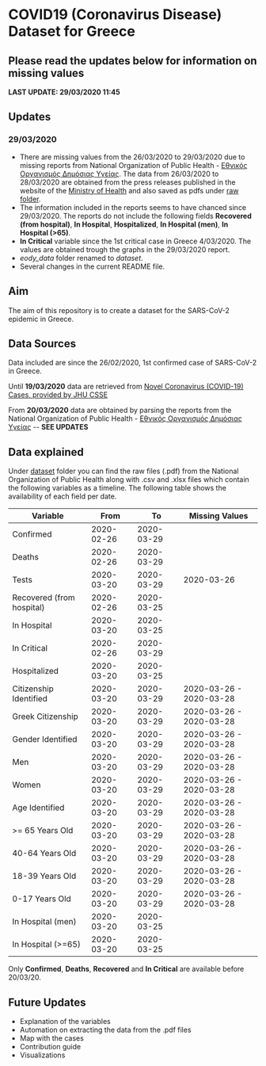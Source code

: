 # COVID19 (Coronavirus Disease) Dataset for Greece #

## **Please read the updates below for information on missing values** ##

**LAST UPDATE: 29/03/2020 11:45**

## Updates ##

### 29/03/2020 ###
- There are missing values from the 26/03/2020 to 29/03/2020 due to missing reports from National Organization of Public Health - [Εθνικός Οργανισμός Δημόσιας Υγείας](https://eody.gov.gr/). The data from 26/03/2020 to 28/03/2020 are obtained from the press releases published in the website of the [Ministry of Health](https://www.moh.gov.gr/articles/ministry/grafeio-typoy/press-releases) and also saved as pdfs under [raw folder](daataset/raw). 
- The information included in the reports seems to have chanced since 29/03/2020. The reports do not include the following fields **Recovered (from hospital)**, **In Hospital**, **Hospitalized**, **In Hospital (men)**, **In Hospital (>65)**.
- **In Critical** variable since the 1st critical case in Greece 4/03/2020. The values are obtained trough the graphs in the 29/03/2020 report. 
- *eody_data* folder renamed to *dataset*.
- Several changes in the current README file.

## Aim ##
The aim of this repository is to create a dataset for the SARS-CoV-2 epidemic in Greece.

## Data Sources ##
Data included are since the 26/02/2020, 1st confirmed case of SARS-CoV-2 in Greece. 

Until **19/03/2020** data are retrieved from [Novel Coronavirus (COVID-19) Cases, provided by JHU CSSE](https://github.com/CSSEGISandData/COVID-19)

From **20/03/2020** data are obtained by parsing the reports from the National Organization of Public Health - [Εθνικός Οργανισμός Δημόσιας Υγείας](https://eody.gov.gr/) -- **SEE UPDATES**

## Data explained ##
Under [dataset](dataset/) folder you can find the raw files (.pdf) from the National Organization of Public Health along with .csv and .xlsx files which contain the following variables as a timeline. The following table shows the availability of each field per date. 

| Variable                  | From       | To         | Missing Values           |
|---------------------------|------------|------------|--------------------------|
| Confirmed                 | 2020-02-26 | 2020-03-29 |                          |
| Deaths                    | 2020-02-26 | 2020-03-29 |                          |
| Tests                     | 2020-03-20 | 2020-03-29 | 2020-03-26               |
| Recovered (from hospital) | 2020-02-26 | 2020-03-25 |                          |
| In Hospital               | 2020-03-20 | 2020-03-25 |                          |
| In Critical               | 2020-02-26 | 2020-03-29 |                          |
| Hospitalized              | 2020-03-20 | 2020-03-25 |                          |
| Citizenship Identified    | 2020-03-20 | 2020-03-29 | 2020-03-26 - 2020-03-28  |
| Greek Citizenship         | 2020-03-20 | 2020-03-29 | 2020-03-26 - 2020-03-28  |
| Gender Identified         | 2020-03-20 | 2020-03-29 | 2020-03-26 - 2020-03-28  |
| Men                       | 2020-03-20 | 2020-03-29 | 2020-03-26 - 2020-03-28  |
| Women                     | 2020-03-20 | 2020-03-29 | 2020-03-26 - 2020-03-28  |
| Age Identified            | 2020-03-20 | 2020-03-29 | 2020-03-26 - 2020-03-28  |
| \>= 65 Years Old          | 2020-03-20 | 2020-03-29 | 2020-03-26 - 2020-03-28  |
| 40-64 Years Old           | 2020-03-20 | 2020-03-29 | 2020-03-26 - 2020-03-28  |
| 18-39 Years Old           | 2020-03-20 | 2020-03-29 | 2020-03-26 - 2020-03-28  |
| 0-17 Years Old            | 2020-03-20 | 2020-03-29 | 2020-03-26 - 2020-03-28  |
| In Hospital (men)         | 2020-03-20 | 2020-03-25 |                          |
| In Hospital (\>=65)       | 2020-03-20 | 2020-03-25 |                          |

Only **Confirmed**, **Deaths**, **Recovered** and **In Critical** are available before 20/03/20.

## Future Updates ##
- Explanation of the variables
- Automation on extracting the data from the .pdf files
- Map with the cases
- Contribution guide
- Visualizations
